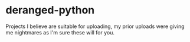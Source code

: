 # deranged-python
Projects I believe are suitable for uploading, my prior uploads were giving me nightmares as I'm sure these will for you.
